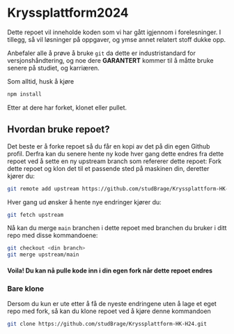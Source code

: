 # Kryssplattform2024
Dette repoet vil inneholde koden som vi har gått igjennom i forelesninger. I tillegg, så vil løsninger på oppgaver, og ymse annet relatert stoff dukke opp. 

Anbefaler alle å prøve å bruke `git` da dette er industristandard for versjonshåndtering, og noe dere <b>GARANTERT</b> kommer til å måtte bruke senere på studiet, og karriæren.

Som alltid, husk å kjøre
```bash
npm install
```
Etter at dere har forket, klonet eller pullet.

## Hvordan bruke repoet? 
Det beste er å forke repoet så du får en kopi av det på din egen Github profil. Derfra kan du senere hente ny kode hver gang dette endres fra dette repoet ved å sette en ny upstream branch som refererer dette repoet:
Fork dette repoet og klon det til et passende sted på maskinen din, deretter kjører du:<br>
```bash
git remote add upstream https://github.com/studBrage/Kryssplattform-HK-H24.git
```

Hver gang ud ønsker å hente nye endringer kjører du:<br>
```bash
git fetch upstream
```

Nå kan du merge `main` branchen i dette repoet med branchen du bruker i ditt repo med disse kommandoene:

```bash
git checkout <din branch>
git merge upstream/main
```

#### Voila! Du kan nå pulle kode inn i din egen fork når dette repoet endres

### Bare klone
Dersom du kun er ute etter å få de nyeste endringene uten å lage et eget repo med fork, så kan du klone repoet ved å kjøre denne kommandoen
```bash
git clone https://github.com/studBrage/Kryssplattform-HK-H24.git
```